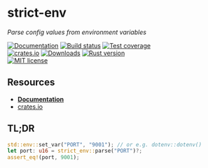# strict-env

_Parse config values from environment variables_

[![Documentation][docs-badge]][docs-url]
[![Build status][build-badge]][build-url]
[![Test coverage][coverage-badge]][coverage-url]
<br />
[![crates.io][crates-badge]][crates-url]
[![Downloads][downloads-badge]][crates-url]
[![Rust version][rust-version-badge]][rust-version-link]
<br />
[![MIT license][license-badge]][license-url]

[build-badge]: https://img.shields.io/github/workflow/status/andybarron/strict-env-rs/CI?labelColor=112&logo=github&logoColor=fff&style=flat-square
[build-url]: https://github.com/andybarron/strict-env-rs/actions
[coverage-badge]: https://img.shields.io/codecov/c/gh/andybarron/strict-env-rs?labelColor=112&logo=codecov&logoColor=fff&style=flat-square
[coverage-url]: https://codecov.io/gh/andybarron/strict-env-rs
[crates-badge]: https://img.shields.io/crates/v/strict-env-rs?labelColor=112&logo=rust&logoColor=fff&style=flat-square
[crates-url]: https://crates.io/crates/strict-env-rs
[docs-badge]: https://img.shields.io/docsrs/strict-env-rs?labelColor=112&logo=read-the-docs&logoColor=fff&style=flat-square
[docs-url]: https://docs.rs/strict-env-rs
[downloads-badge]: https://img.shields.io/crates/d/strict-env-rs?labelColor=112&color=informational&style=flat-square
[license-badge]: https://img.shields.io/crates/l/strict-env-rs?labelColor=112&style=flat-square
[license-url]: https://github.com/andybarron/strict-env-rs/blob/main/LICENSE.txt
[rust-version-badge]: https://img.shields.io/badge/rustc-1.26+-informational?logo=rust&logoColor=fff&labelColor=112&style=flat-square
[rust-version-link]: https://www.rust-lang.org

## Resources

- [**Documentation**][docs-url]
- [crates.io][crates-url]

## TL;DR

```rust
std::env::set_var("PORT", "9001"); // or e.g. dotenv::dotenv()
let port: u16 = strict_env::parse("PORT")?;
assert_eq!(port, 9001);
```
